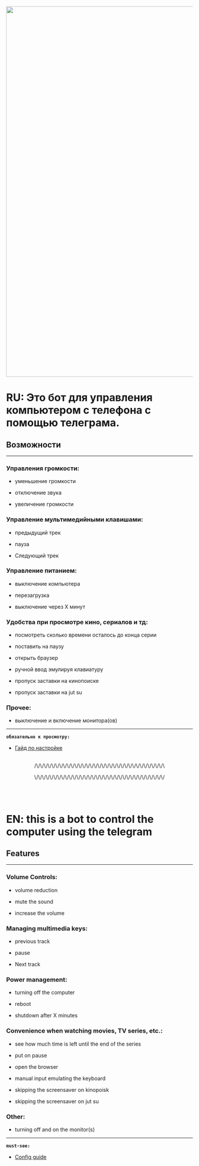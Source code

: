 <h3 align="center"><a href="https://t.me/redixyz"><img src="https://i.imgur.com/nb0eibx.png" width="1000"></a></h3>

# RU: Это бот для управления компьютером с телефона с помощью телеграма.

## Возможности

*****
### **Управления громкости:**

- уменьшение громкости

- отключение звука 

- увеличение громкости
### **Управление мультимедийными клавишами:** 

- предыдущий трек 

- пауза 

- Следующий трек
### **Управление питанием:** 

- выключение компьютера 

- перезагрузка 

- выключение через X минут 

### **Удобства при просмотре кино, сериалов и тд:** 

 - посмотреть сколько времени осталось до конца серии 

 - поставить на паузу 

 - открыть браузер 

 - ручной ввод эмулируя клавиатуру 

 - пропуск заставки на кинопоиске 

 - пропуск заставки на jut su 

### **Прочее:** 

 - выключение и включение монитора(ов)	 
---
**`обязательно к просмотру:`**
- [Гайд по настройке](https://youtu.be/7ZMHbdk6Ir8)
<br/><br/>

<p align="center">/\/\/\/\/\/\/\/\/\/\/\/\/\/\/\/\/\/\/\/\/\/\/\/\/\/\/\/\/\/\/\/\/\/\</p>
<p align="center">\/\/\/\/\/\/\/\/\/\/\/\/\/\/\/\/\/\/\/\/\/\/\/\/\/\/\/\/\/\/\/\/\/\/</p>

<br/><br/>
# EN: this is a bot to control the computer using the telegram

## Features

*****
### **Volume Controls:** 

 - volume reduction 

 - mute the sound 

 - increase the volume 

### **Managing multimedia keys:** 

 - previous track 

 - pause 

 - Next track 

### **Power management:** 

 - turning off the computer 

- reboot 

- shutdown after X minutes 

### **Convenience when watching movies, TV series, etc.:** 

 - see how much time is left until the end of the series 

 - put on pause 

 - open the browser 

 - manual input emulating the keyboard 

 - skipping the screensaver on kinopoisk 

 - skipping the screensaver on jut su 

### **Other:**

 - turning off and on the monitor(s)
---

**`must-see:`**
- [Config guide](https://youtu.be/46w1Ats5LxY)
